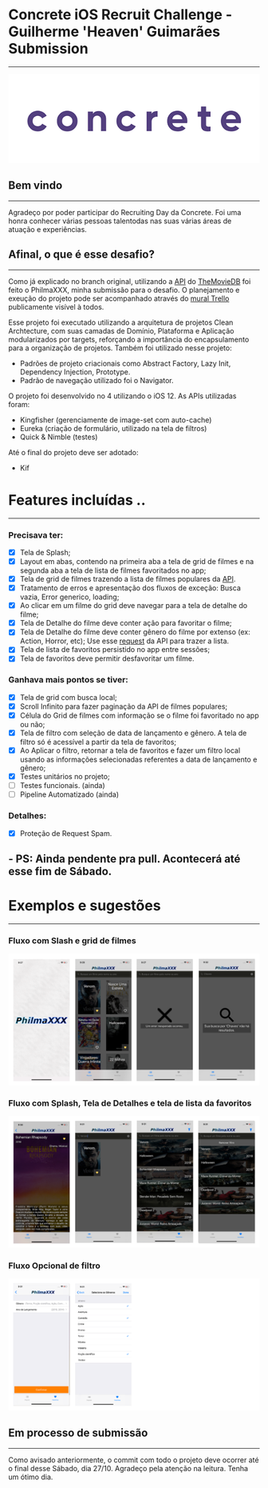 # Concrete iOS Recruit Challenge - Guilherme 'Heaven' Guimarães Submission

---

![Gif](assets/Logo-animado-1.gif)

## Bem vindo

---

Agradeço por poder participar do Recruiting Day da Concrete. Foi uma honra conhecer várias pessoas talentodas nas suas várias áreas de atuação e experiências.

## Afinal, o que é esse desafio?

---

Como já explicado no branch original, utilizando a [API](https://developers.themoviedb.org/3/getting-started/introduction) do [TheMovieDB](https://www.themoviedb.org/?language=en) foi feito o PhilmaXXX, minha submissão para o desafio. O planejamento e exeução do projeto pode ser acompanhado através do [mural Trello](https://trello.com/b/C317xMAo/concrete-ios-recruiting-guilherme-guimar%C3%A3es-project-philmaxxx) publicamente visível à todos.

Esse projeto foi executado utilizando a arquitetura de projetos Clean Archtecture, com suas camadas de Domínio, Plataforma e Aplicação modularizados por targets, reforçando a importância do encapsulamento para a organização de projetos. Também foi utilizado nesse projeto:

- Padrões de projeto criacionais como Abstract Factory, Lazy Init, Dependency Injection, Prototype.
- Padrão de navegação utilizado foi o Navigator.

O projeto foi desenvolvido no 4 utilizando o iOS 12. As APIs utilizadas foram:

- Kingfisher (gerenciamente de image-set com auto-cache)
- Eureka (criação de formulário, utilizado na tela de filtros)
- Quick & Nimble (testes)

Até o final do projeto deve ser adotado:
- Kif

# Features incluídas ..

---

### Precisava ter:

- [x] Tela de Splash;
- [x] Layout em abas, contendo na primeira aba a tela de grid de filmes e na segunda aba a tela de lista de filmes favoritados no app;
- [x] Tela de grid de filmes trazendo a lista de filmes populares da [API](https://developers.themoviedb.org/3/movies/get-popular-movies).
- [x] Tratamento de erros e apresentação dos fluxos de exceção: Busca vazia, Error generico, loading;
- [x] Ao clicar em um filme do grid deve navegar para a tela de detalhe do filme;
- [x] Tela de Detalhe do filme deve conter ação para favoritar o filme;
- [x] Tela de Detalhe do filme deve conter gênero do filme por extenso (ex: Action, Horror, etc); Use esse [request](https://developers.themoviedb.org/3/genres/get-movie-list) da API para trazer a lista.
- [x] Tela de lista de favoritos persistido no app entre sessões;
- [x] Tela de favoritos deve permitir desfavoritar um filme.

### Ganhava mais pontos se tiver:

- [x] Tela de grid com busca local;
- [x] Scroll Infinito para fazer paginação da API de filmes populares;
- [x] Célula do Grid de filmes com informação se o filme foi favoritado no app ou não;
- [x] Tela de filtro com seleção de data de lançamento e gênero. A tela de filtro só é acessível a partir da tela de favoritos;
- [x] Ao Aplicar o filtro, retornar a tela de favoritos e fazer um filtro local usando as informações selecionadas referentes a data de lançamento e gênero;
- [x] Testes unitários no projeto;
- [ ] Testes funcionais. (ainda)
- [ ] Pipeline Automatizado (ainda)

### Detalhes:

- [x] Proteção de Request Spam.

## - PS: Ainda pendente pra pull. Acontecerá até esse fim de Sábado.

# Exemplos e sugestões

---

### Fluxo com Slash e grid de filmes

![Image of Yaktocat](assets/flow/app-example-01.png)

### Fluxo com Splash, Tela de Detalhes e tela de lista da favoritos

![Image of Yaktocat](assets/flow/app-example-02.png)

### Fluxo Opcional de filtro

![Image of Yaktocat](assets/flow/app-example-03.png)

## **Em processo de submissão**

---

Como avisado anteriormente, o commit com todo o projeto deve ocorrer até o final desse Sábado, dia 27/10.
Agradeço pela atenção na leitura. Tenha um ótimo dia.
